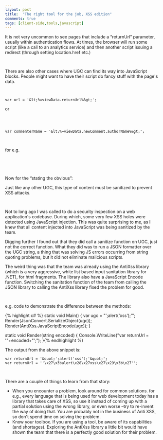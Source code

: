```yaml
---
layout: post
title:  "The right tool for the job, XSS edition"
comments: true
tags: [client-side,tools,javascript]
---
```



It is not very uncommon to see pages that include a “returnUrl” parameter, usually within authentication flows. At times, the browser will run some script (like a call to an analytics service) and then another script issuing a redirect (through setting location.href etc.)

&#160;

There are also other cases where UGC can find its way into JavaScript blocks. People might want to have their script do fancy stuff with the page's data.

&#160;

```
var url = '&lt;%=viewData.returnUrl%&gt;';
```

or

&#160;

```

var commenterName = '&lt;%=viewData.newComment.authorName%&gt;';

```

&#160;

for e.g.

&#160;

&#160;

Now for the “stating the obvious”:

Just like any other UGC, this type of content must be sanitized to prevent XSS attacks.

&#160;

Not to long ago I was called to do a security inspection on a web application's codebase. During which, some very few XSS holes were detected using JavaScript injection. This was quite surprising to me, as I knew that all content injected into JavaScript was being sanitized by the team.

Digging further I found out that they did call a sanitize function on UGC, just not the correct function. What they did was to run a JSON formatter over the UGC string, a thing that was solving JS errors occurring from string quoting problems, but it did not eliminate malicious scripts.

The weird thing was that the team was already using the AntiXss library (which is a very aggressive, white list based input sanitation library for .NET), for html fragments. The library also have a JavaScript Encode function. Switching the sanitation function of the team from calling the JSON library to calling the AntiXss library fixed the problem for good.

&#160;

e.g. code to demonstrate the difference between the methods:

{% highlight c# %}
static void Main()
{
    var ugc = &quot;';alert('xss');'&quot;;
    Render(JsonConvert.SerializeObject(ugc));
    Render(AntiXss.JavaScriptEncode(ugc));
}

static void Render(string encoded)
{
    Console.WriteLine(&quot;var returnUrl = '&quot;+encoded+&quot;';&quot;);
}{% endhighlight %}

The output from the above snippet is:

```
var returnUrl = '&quot;';alert('xss');'&quot;';
var returnUrl = ''\x27\x3balert\x28\x27xss\x27\x29\x3b\x27'';
```

&#160;

There are a couple of things to learn from that story:
- When you encounter a problem, look around for common solutions. for e.g., every language that is being used for web development today has a library that takes care of XSS, so use it instead of coming up with a partial solution using the wrong library, or even worse –try to re-invent the way of doing that. You are probably not in the business of Anti XSS, so don't spend time on solving the problem.
- Know your toolbox. If you are using a tool, be aware of its capabilities (and shortages). Exploring the AntiXss library a little bit would have shown the team that there is a perfectly good solution for their problem.

